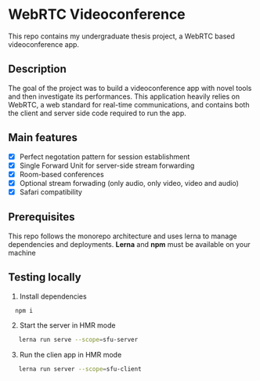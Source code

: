 # WebRTC Videoconference

This repo contains my undergraduate thesis project, a WebRTC based videoconference app.

## Description

The goal of the project was to build a videoconference app with novel tools and then investigate its performances.
This application heavily relies on WebRTC, a web standard for real-time communications, and contains both the client
and server side code required to run the app.

## Main features

- [x] Perfect negotation pattern for session establishment
- [x] Single Forward Unit for server-side stream forwarding
- [x] Room-based conferences
- [x] Optional stream forwading (only audio, only video, video and audio)
- [x] Safari compatibility

## Prerequisites

This repo follows the monorepo architecture and uses lerna to manage dependencies and deployments. **Lerna** and **npm** must be
available on your machine

## Testing locally

1. Install dependencies
```bash
  npm i
```
2. Start the server in HMR mode
```bash
   lerna run serve --scope=sfu-server
```
3. Run the clien app in HMR mode
```bash
   lerna run server --scope=sfu-client
```
